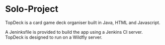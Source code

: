 # Solo-Project

TopDeck is a card game deck organiser built in Java, HTML and Javascript.

A Jeninksfile is provided to build the app using a Jenkins CI server. TopDeck is designed to run on a Wildfly server.
